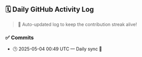 ## 🗓️ Daily GitHub Activity Log

> 🤖 Auto-updated log to keep the contribution streak alive!

### ✅ Commits

- 🕒 2025-05-04 00:49 UTC — Daily sync 🌿

